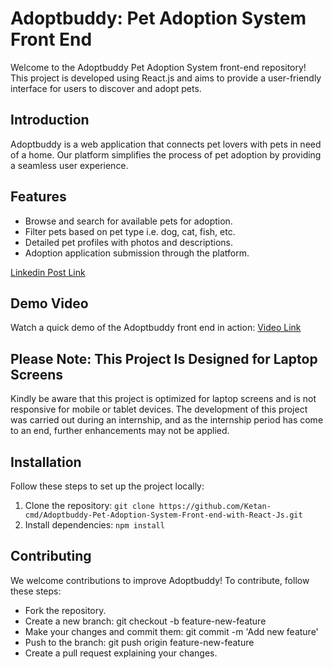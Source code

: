 # Adoptbuddy: Pet Adoption System Front End

Welcome to the Adoptbuddy Pet Adoption System front-end repository! This project is developed using React.js and aims to provide a user-friendly interface for users to discover and adopt pets.

## Introduction
Adoptbuddy is a web application that connects pet lovers with pets in need of a home. Our platform simplifies the process of pet adoption by providing a seamless user experience.

## Features
- Browse and search for available pets for adoption.
- Filter pets based on pet type i.e. dog, cat, fish, etc.
- Detailed pet profiles with photos and descriptions.
- Adoption application submission through the platform.

[Linkedin Post Link](https://www.linkedin.com/posts/Ketan-cmd_Adoptbuddy-petadoptionsystem-reactjs-activity-7097093926435663872-74zE?utm_source=share&utm_medium=member_desktop)

## Demo Video
Watch a quick demo of the Adoptbuddy front end in action:
[Video Link](https://github.com/Ketan-cmd/Adoptbuddy-Pet-Adoption-System-Front-end-with-React-Js/assets/114513868/763719d5-10e2-4171-8d1c-837d4edecf6b)

## **Please Note: This Project Is Designed for Laptop Screens**
Kindly be aware that this project is optimized for laptop screens and is not responsive for mobile or tablet devices. The development of this project was carried out during an internship, and as the internship period has come to an end, further enhancements may not be applied.

## Installation
Follow these steps to set up the project locally:

1. Clone the repository: `git clone https://github.com/Ketan-cmd/Adoptbuddy-Pet-Adoption-System-Front-end-with-React-Js.git`
2. Install dependencies: `npm install`

## Contributing
We welcome contributions to improve Adoptbuddy! To contribute, follow these steps:
- Fork the repository.
- Create a new branch: git checkout -b feature-new-feature
- Make your changes and commit them: git commit -m 'Add new feature'
- Push to the branch: git push origin feature-new-feature
- Create a pull request explaining your changes.
